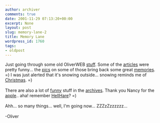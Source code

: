 ```yaml
---
author: archiver
comments: true
date: 2001-11-29 07:13:20+00:00
excerpt: None
layout: post
slug: memory-lane-2
title: Memory Lane
wordpress_id: 1760
tags:
- oldpost
---
```


Just going through some old OliverWEB <a href="http://www.oliverweb.com/stuff">stuff</a>. Some of the <a href="http://www.oliverweb.com/articles/index.shtml">articles</a> were pretty funny... the <a href="http://www.oliverweb.com/pics/index.shtml">pics</a> on some of those bring back some great <a href="http://www.oliverweb.com/christmas/index.shtml">memories</a>. =)  I was just alerted that it's snowing outside... snowing reminds me of <a href="http://www.oliverweb.com/christmas/2000/index.shtml">Christmas</a>. =)<br /><br />There are also a lot of <a href="http://www.oliverweb.com/stuff/yearbook.gif">funny</a> stuff in the <a href="http://www.oliverweb.com/news/archive.shtml">archives</a>. Thank you Nancy for the <a href="http://www.oliverweb.com/food/">apple</a>.. aha! remember <a href="http://www.oliverweb.com/news/arc13.shtml#newsitem984530709,17467,">HellHare</a>? =)<br /><br />Ahh... so many things... well, I'm going now... ZZZzZzzzzzz... <br /><br />-Oliver